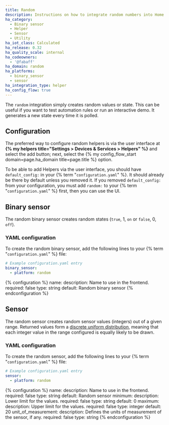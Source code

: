 ```yaml
---
title: Random
description: Instructions on how to integrate random numbers into Home Assistant.
ha_category:
  - Binary sensor
  - Helper
  - Sensor
  - Utility
ha_iot_class: Calculated
ha_release: 0.32
ha_quality_scale: internal
ha_codeowners:
  - '@fabaff'
ha_domain: random
ha_platforms:
  - binary_sensor
  - sensor
ha_integration_type: helper
ha_config_flow: true
---
```


The `random` integration simply creates random values or state. This can be useful if you want to test automation rules or run an interactive demo. It generates a new state every time it is polled.


## Configuration
The preferred way to configure random helpers is via the user interface at **{% my helpers title="Settings > Devices & Services > Helpers" %}** and select the add button; next, select the {% my config_flow_start domain=page.ha_domain title=page.title %} option.

To be able to add Helpers via the user interface, you should have `default_config:` in your {% term "`configuration.yaml`" %}. It should already be there by default unless you removed it. If you removed `default_config:` from your configuration, you must add `random:` to your {% term "`configuration.yaml`" %} first, then you can use the UI.

## Binary sensor
The random binary sensor creates random states (`true`, 1, `on` or `false`, 0, `off`).

### YAML configuration
To create the random binary sensor, add the following lines to your {% term "`configuration.yaml`" %} file:

```yaml
# Example configuration.yaml entry
binary_sensor:
  - platform: random
```

{% configuration %}
name:
  description: Name to use in the frontend.
  required: false
  type: string
  default: Random binary sensor
{% endconfiguration %}

## Sensor
The random sensor creates random sensor values (integers) out of a given range. Returned values form a [discrete uniform distribution](https://en.wikipedia.org/wiki/Discrete_uniform_distribution), meaning that each integer value in the range configured is equally likely to be drawn.

### YAML configuration
To create the random sensor, add the following lines to your {% term "`configuration.yaml`" %} file:

```yaml
# Example configuration.yaml entry
sensor:
  - platform: random
```

{% configuration %}
name:
  description: Name to use in the frontend.
  required: false
  type: string
  default: Random sensor
minimum:
  description: Lower limit for the values.
  required: false
  type: string
  default: 0
maximum:
  description: Upper limit for the values.
  required: false
  type: integer
  default: 20
unit_of_measurement:
  description: Defines the units of measurement of the sensor, if any.
  required: false
  type: string
{% endconfiguration %}
